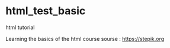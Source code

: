 # html_test_basic
html tutorial

Learning the basics of the html course
sourse : https://stepik.org
